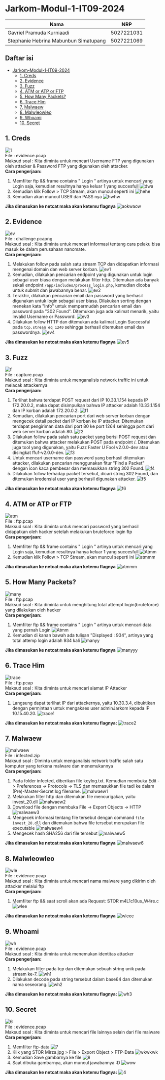 # Jarkom-Modul-1-IT09-2024

| Nama | NRP |
|---------|---------|
| Gavriel Pramuda Kurniaadi | 5027221031  |
| Stephanie Hebrina Mabunbun Simatupang | 5027221069  | 

## Daftar isi
- [Jarkom-Modul-1-IT09-2024](#jarkom-modul-1-it09-2024)
  - [1. Creds](#1-creds)
  - [2. Evidence](#2-evidence)
  - [3. Fuzz](#3-fuzz)
  - [4. ATM or ATP or FTP](#4-atm-or-atp-or-ftp)
  - [5. How Many Packets?](#5-how-many-packets)
  - [6. Trace Him](#6-trace-him)
  - [7. Malwaew](#7-malwaew)
  - [8. Malwleowleo](#8-malwleowleo)
  - [9. Whoami](#9-whoami)
  - [10. Secret](#10-secret)

## 1. Creds
![1](gambar/creds1.png)
<br/>
File : evidence.pcap
<br/>
Maksud soal : Kita diminta untuk mencari Username FTP yang digunakan oleh attacker & Password FTP yang digunakan oleh attacker. 
<br />
**Cara pengerjaan:**
1. Memfilter ftp && frame contains " Login " artinya untuk mencari yang Login saja, kemudian resultnya hanya keluar 1 yang succesfull
![dwa](gambar/creds2.png)
2. Kemudian klik Follow > TCP Stream, akan muncul seperti ini 
![hehe](gambar/creds3.png)
3. Kemudian akan muncul USER dan PASS nya
![hwhw](gambar/creds4.png)

**Jika dimasukan ke netcat maka akan ketemu flagnya**
![aokwaow](gambar/creds5.png)

## 2. Evidence
![ev](gambar/ev.png)
<br/>
File : challenge.pcapng
<br/>
Maksud soal : Kita diminta untuk mencari informasi tentang cara pelaku bisa masuk ke dalam perusahaan nanomate.
<br />
**Cara pengerjaan:**
1. Melakukan follow pada salah satu stream TCP dan didapatkan informasi mengenai domain dan web server korban.
![ev1](gambar/ev1.png)
2. Kemudian, dilakukan pencarian endpoint yang digunakan untuk login sebagai user biasa dengan melakukan filter http. Ditemukan ada banyak sekali endpoint ```/app/includes/process_login.php```, kemudian dicoba untuk submit dan jawabannya benar.
![ev2](gambar/ev2.png)
3. Terakhir, dilakukan pencarian email dan password yang berhasil digunakan untuk login sebagai user biasa. Dilakukan sorting dengan menekan kata "Info" untuk mempermudah pencarian email dan password pada "302 Found". Ditemukan juga ada kalimat menarik, yaitu Invalid Username or Password.
![ev3](gambar/ev3.png)
4. Dilakukan follow HTTP dan ditemukan ada kalimat Login Successful pada ```tcp.stream eq 1240``` sehingga berhasil ditemukan email dan passwordnya.
![ev4](gambar/ev4.png)

**Jika dimasukan ke netcat maka akan ketemu flagnya**
![ev5](gambar/ev5.png)

## 3. Fuzz
![f](gambar/fuzz.png)
<br/>
File : capture.pcap
<br/>
Maksud soal : Kita diminta untuk menganalisis network traffic ini untuk melacak attackernya
<br />
**Cara pengerjaan:**
1. Terlihat bahwa terdapat POST request dari IP 10.33.1.154 kepada IP 172.20.0.2, maka dapat disimpulkan bahwa IP attacker adalah 10.33.1.154 dan IP korban adalah 172.20.0.2.
![f1](gambar/fuzz1.png)
2. Kemudian, dilakukan pencarian port dari web server korban dengan mengecek detail packet dari IP korban ke IP attacker. Ditemukan terdapat pengiriman data dari port 80 ke port 1264 sehingga port dari web server korban adalah 80.
![f2](gambar/fuzz2.png)
3. Dilakukan follow pada salah satu packet yang berisi POST request dan ditemukan bahwa attacker melakukan POST pada endpoint /. Ditemukan juga tool yang digunakan, yaitu Fuzz Faster U Fool v2.0.0-dev atau disingkat ffuf-v2.0.0-dev.
![f3](gambar/fuzz3.png)
4. Untuk mencari username dan password yang berhasil ditemukan attacker, dilakukan pencarian menggunakan fitur "Find a Packet" dengan icon kaca pembesar dan memasukkan string 302 Found.
![f4](gambar/fuzz4.png)
5. Dilakukan follow terhadap packet tersebut, dicari string 302 Found, dan ditemukan kredensial user yang berhasil digunakan attacker.
![f5](gambar/fuzz5.png)

**Jika dimasukan ke netcat maka akan ketemu flagnya**
![f6](gambar/fuzz6.png)

## 4. ATM or ATP or FTP
![atm](gambar/atm1.png)
<br/>
File : ftp.pcap
<br/>
Maksud soal : Kita diminta untuk mencari password yang berhasil didapatkan oleh hacker setelah melakukan bruteforce login ftp
<br />
**Cara pengerjaan:**
1. Memfilter ftp && frame contains " Login " artinya untuk mencari yang Login saja, kemudian resultnya hanya keluar 1 yang succesfull
![Atmm](gambar/atm2.png)
2. Kemudian klik Follow > TCP Stream, akan muncul seperti ini 
![atmmm](gambar/atm3.png)

**Jika dimasukan ke netcat maka akan ketemu flagnya**
![atmmm](gambar/atm4.png)

## 5. How Many Packets?
![many](gambar/many1.png)
<br/>
File : ftp.pcap
<br/>
Maksud soal : Kita diminta untuk menghitung total attempt login(bruteforce) yang dilakukan oleh hacker
<br />
**Cara pengerjaan:**
1. Memfilter ftp && frame contains " Login " artinya untuk mencari data yang pernah Login
![Atmm](gambar/atm2.png)
2. Kemudian di kanan bawah ada tulisan "Displayed : 934", artinya yang total attemp login adalah 934 kali
![manyy](gambar/many2.png)

**Jika dimasukan ke netcat maka akan ketemu flagnya**
![manyyy](gambar/many3.png)

## 6. Trace Him
![trace](gambar/trace.png)
<br/>
File : ftp.pcap
<br/>
Maksud soal : Kita diminta untuk mencari alamat IP Attacker
<br />
**Cara pengerjaan:**
1. Langsung dapat terlihat IP dari attackernya, yaitu 10.30.3.4, dibuktikan dengan permintaan untuk mengakses user adminJarkom kepada IP 10.15.40.20.
![trace1](gambar/trace1.png)

**Jika dimasukan ke netcat maka akan ketemu flagnya:**
![trace2](gambar/trace2.png)

## 7. Malwaew
![malwaew](gambar/malwaew.png)
<br/>
File : infected.zip
<br/>
Maksud soal : Diminta untuk menganalisis network traffic salah satu komputer yang terkena malware dan menemukannya
<br/>
**Cara pengerjaan:**
1. Pada folder infected, diberikan file keylog.txt. Kemudian membuka Edit -> Preferences -> Protocols -> TLS dan memasukkan file tadi ke dalam (Pre)-Master-Secret log filename.
![malwaew1](gambar/malwaew1.png)
2. Melakukan filter http dan ditemukan file mencurigakan, yaitu invest_20.dll
![malwaew2](gambar/malwaew2.png)
3. Download file dengan membuka File -> Export Objects -> HTTP
![malwaew3](gambar/malwaew3.png)
4. Mengecek informasi tentang file tersebut dengan command ```file invest_20.dll``` dan ditemukan bahwa file tersebut merupakan file executable
![malwaew4](gambar/malwaew4.png)
5. Mengecek hash SHA256 dari file tersebut
![malwaew5](gambar/malwaew5.png)

**Jika dimasukan ke netcat maka akan ketemu flagnya**
![malwaew6](gambar/malwaew6.png)

## 8. Malwleowleo
![wle](gambar/wleo.png)
<br/>
File : evidence.pcap
<br/>
Maksud soal : Kita diminta untuk mencari nama malware yang dikirim oleh attacker melalui ftp
<br />
**Cara pengerjaan:**
1. Memfilter ftp && saat scroll akan ada Request: STOR m4L1c10us_W4re.c
![wlee](gambar/wleo2.png)

**Jika dimasukan ke netcat maka akan ketemu flagnya**
![wleee](gambar/wleo1.png)

## 9. Whoami
![wh](gambar/wh.png)
<br/>
File : evidence.pcap
<br/>
Maksud soal : Kita diminta untuk menemukan identitas attacker
<br />
**Cara pengerjaan:**
1. Melakukan filter pada tcp dan ditemukan sebuah string unik pada stream ke-7.
![wh1](gambar/wh1.png)
2. Dilakukan decode pada string tersebut dalam base64 dan ditemukan nama seseorang.
![wh2](gambar/wh2.png)

**Jika dimasukan ke netcat maka akan ketemu flagnya:**
![wh3](gambar/wh3.png)

## 10. Secret
![6](gambar/secret1.png)
<br/>
File : evidence.pcap
<br/>
Maksud soal : Kita diminta untuk mencari file lainnya selain dari file malware
<br />
**Cara pengerjaan:**
1. Memfilter ftp-data
![7](gambar/secret2.png)
2. Klik yang STOR Mirza.jpg > File > Export Object > FTP-Data
![wkwkwk](gambar/secret5.png)
3. Kemudian Save gambarnya ke file
 ![8](gambar/secret3.png)
4. Saat dibuka gambarnya, akan muncul jawabannya :D
![wow](gambar/secret6.png)

**Jika dimasukan ke netcat maka akan ketemu flagnya:**
![4](gambar/secret4.png)